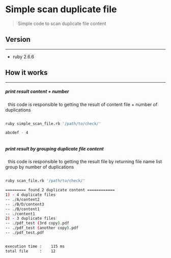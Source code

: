 # Simple scan duplicate file

> Simple code to scan duplicate file content

## Version

---

- ruby 2.6.6

## How it works

---

##### print result content + number

&nbsp;
this code is responsible to getting the result of content file + number of duplications

```sh

ruby simple_scan_file.rb '/path/to/check/'

abcdef - 4



```

##### print result by grouping duplicate file content

&nbsp;
this code is responsible to getting the result file by returning file name list group by number of duplications

```sh

ruby scan_file.rb '/path/to/check/'

========= found 2 duplicate content ============
1) - 4 duplicate files
-- ./A/content2
-- ./B/D/content3
-- ./B/content1
-- ./content1
2) - 3 duplicate files
-- ./pdf_test (3rd copy).pdf
-- ./pdf_test (another copy).pdf
-- ./pdf_test.pdf


execution time :    115 ms
total file     :    12


```
